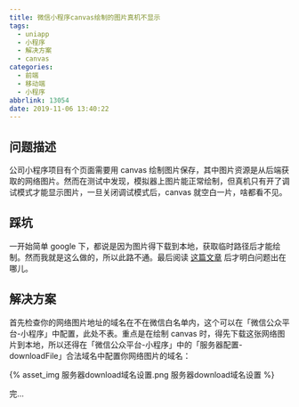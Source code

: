 ```yaml
---
title: 微信小程序canvas绘制的图片真机不显示
tags:
  - uniapp
  - 小程序
  - 解决方案
  - canvas
categories:
  - 前端
  - 移动端
  - 小程序
abbrlink: 13054
date: 2019-11-06 13:40:22
---
```


## 问题描述

公司小程序项目有个页面需要用 canvas 绘制图片保存，其中图片资源是从后端获取的网络图片。然而在测试中发现，模拟器上图片能正常绘制，但真机只有开了调试模式才能显示图片，一旦关闭调试模式后，canvas 就空白一片，啥都看不见。

<!-- more -->

## 踩坑

一开始简单 google 下，都说是因为图片得下载到本地，获取临时路径后才能绘制。然而我就是这么做的，所以此路不通。最后阅读 [这篇文章](https://developers.weixin.qq.com/community/develop/doc/0002c0cddf05c81490a6649cf51c00) 后才明白问题出在哪儿。

## 解决方案

首先检查你的网络图片地址的域名在不在微信白名单内，这个可以在「微信公众平台-小程序」中配置，此处不表。重点是在绘制 canvas 时，得先下载这张网络图片到本地，所以还得在「微信公众平台-小程序」中的「服务器配置-downloadFile」合法域名中配置你网络图片的域名：

{% asset_img 服务器download域名设置.png 服务器download域名设置 %}

完…
